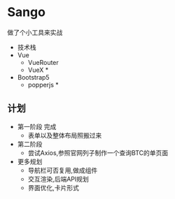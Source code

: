 # Sango

做了个小工具来实战
- 技术栈
- Vue
  - VueRouter
  - VueX *
- Bootstrap5
  - popperjs *

## 计划

- 第一阶段 完成
  - 表单以及整体布局照搬过来
- 第二阶段
  - 尝试Axios,参照官网列子制作一个查询BTC的单页面
- 更多规划
  - 导航栏可否复用,做成组件
  - 交互渲染,后端API规划
  - 界面优化,卡片形式
